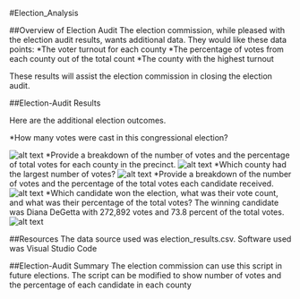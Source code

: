 #Election_Analysis

##Overview of Election Audit
The election commission, while pleased with the election audit results, wants additional data. 
They would like these data points:
*The voter turnout for each county
*The percentage of votes from each county out of the total count
*The county with the highest turnout

These results will assist the election commission in closing the election audit.

##Election-Audit Results

Here are the additional election outcomes.

*How many votes were cast in this congressional election?

![alt text]()
*Provide a breakdown of the number of votes and the percentage of total votes for each county in the precinct.
![alt text]()
*Which county had the largest number of votes?
![alt text]()
*Provide a breakdown of the number of votes and the percentage of the total votes each candidate received.
![alt text]()
*Which candidate won the election, what was their vote count, and what was their percentage of the total votes?
The winning candidate was Diana DeGetta with 272,892 votes and 73.8 percent of the total votes.
![alt text]()

##Resources
The data source used was election_results.csv. Software used was Visual Studio Code

##Election-Audit Summary
The election commission can use this script in future elections. 
The script can be modified to show number of votes and the percentage of each candidate in each county

 



